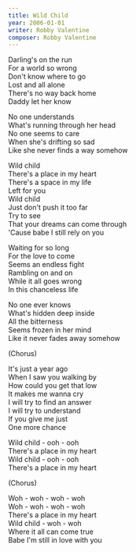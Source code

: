 ```yaml
---
title: Wild Child
year: 2006-01-01
writer: Robby Valentine
composer: Robby Valentine
---
```


<p>Darling's on the run<br />
For a world so wrong<br />
Don't know where to go<br />
Lost and all alone<br />
There's no way back home<br />
Daddy let her know</p>

<p>No one understands<br />
What's running through her head<br />
No one seems to care<br />
When she's drifting so sad<br />
Like she never finds a way somehow</p>

<p>Wild child<br />
There's a place in my heart<br />
There's a space in my life<br />
Left for you<br />
Wild child<br />
Just don't push it too far<br />
Try to see<br />
That your dreams can come through<br />
'Cause babe I still rely on you</p>

<p>Waiting for so long<br />
For the love to come<br />
Seems an endless fight<br />
Rambling on and on<br />
While it all goes wrong<br />
In this chanceless life</p>

<p>No one ever knows<br />
What's hidden deep inside<br />
All the bitterness<br />
Seems frozen in her mind<br />
Like it never fades away somehow</p>

<p>(Chorus)</p>

<p>It's just a year ago<br />
When I saw you walking by<br />
How could you get that low<br />
It makes me wanna cry<br />
I will try to find an answer<br />
I will try to understand<br />
If you give me just<br />
One more chance</p>

<p>Wild child - ooh - ooh<br />
There's a place in my heart<br />
Wild child - ooh - ooh<br />
There's a place in my heart</p>

<p>(Chorus)</p>

<p>Woh - woh - woh - woh<br />
Woh - woh - woh - woh<br />
There's a place in my heart<br />
Wild child - woh - woh<br />
Where it all can come true<br />
Babe I'm still in love with you</p>